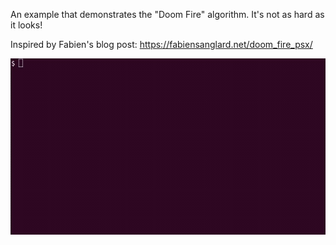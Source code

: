 An example that demonstrates the "Doom Fire" algorithm. It's not as hard as it looks!

Inspired by Fabien's blog post: https://fabiensanglard.net/doom_fire_psx/

![Example in action](https://github.com/varabyte/media/raw/main/konsole/screencasts/konsole-doomfire.gif)